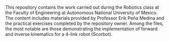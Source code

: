 This repository contains the work carried out during the Robotics class at the Faculty of Engineering at Autonomous National University of Mexico. The content includes materials provided by Professor Erik Peña Medina and the practical exercises completed by the repository owner. Among the files, the most notable are those demonstrating the implementation of forward and inverse kinematics for a 4-link robot (Scorbot).
